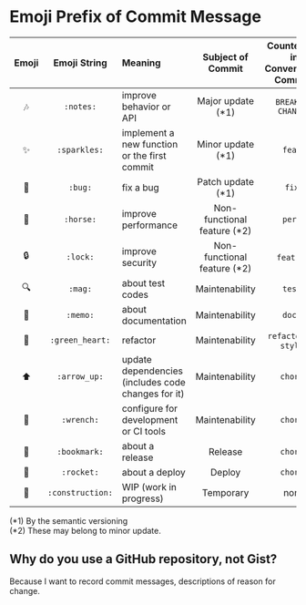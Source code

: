 # Emoji Prefix of Commit Message

|     Emoji      |   Emoji String   | Meaning                                            |      Subject of Commit      | Counterpart in Conventional Commits |
|:--------------:|:----------------:|:-------------------------------------------------- |:---------------------------:|:-----------------------------------:|
|    :notes:     |    `:notes:`     | improve behavior or API                            |      Major update (*1)      |         `BREAKING CHANGE:`          |
|   :sparkles:   |   `:sparkles:`   | implement a new function or the first commit       |      Minor update (*1)      |               `feat:`               |
|     :bug:      |     `:bug:`      | fix a bug                                          |      Patch update (*1)      |               `fix:`                |
|    :horse:     |    `:horse:`     | improve performance                                | Non-functional feature (*2) |               `perf:`               |
|     :lock:     |     `:lock:`     | improve security                                   | Non-functional feature (*2) |             `feat:`(?)              |
|     :mag:      |     `:mag:`      | about test codes                                   |       Maintenability        |               `test:`               |
|     :memo:     |     `:memo:`     | about documentation                                |       Maintenability        |               `docs:`               |
| :green_heart:  | `:green_heart:`  | refactor                                           |       Maintenability        |       `refactor:` or `style:`       |
|   :arrow_up:   |   `:arrow_up:`   | update dependencies (includes code changes for it) |       Maintenability        |              `chore:`               |
|    :wrench:    |    `:wrench:`    | configure for development or CI tools              |       Maintenability        |              `chore:`               |
|   :bookmark:   |   `:bookmark:`   | about a release                                    |           Release           |              `chore:`               |
|    :rocket:    |    `:rocket:`    | about a deploy                                     |           Deploy            |              `chore:`               |
| :construction: | `:construction:` | WIP (work in progress)                             |          Temporary          |                none                 |

(\*1) By the semantic versioning\
(\*2) These may belong to minor update.

## Why do you use a GitHub repository, not Gist?
Because I want to record commit messages, descriptions of reason for change.
